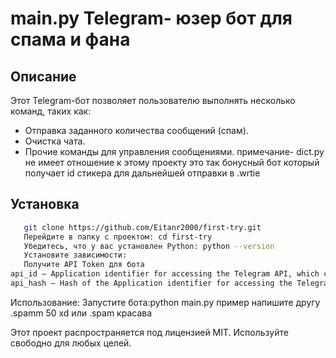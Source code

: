 # main.py Telegram- юзер бот для спама и фана
## Описание
Этот Telegram-бот позволяет пользователю выполнять несколько команд, таких как:
- Отправка заданного количества сообщений (спам).
- Очистка чата.
- Прочие команды для управления сообщениями.
примечание- dict.py не имеет отношение к этому проекту это так бонусный бот который получает id стикера для дальнейшей отправки в .wrtie
  
## Установка
```bash
   git clone https://github.com/Eitanr2000/first-try.git
   Перейдите в папку с проектом: cd first-try
   Убедитесь, что у вас установлен Python: python --version
   Установите зависимости:
   Получите API Token для бота 
api_id — Application identifier for accessing the Telegram API, which can be obtained at https://my.telegram.org.
api_hash — Hash of the Application identifier for accessing the Telegram API, which can be obtained at https://my.telegram.org.
```
Использование:
  Запустите бота:python main.py
  пример
  напишите другу
  .spamm 50 xd
  или .spam красава

Этот проект распространяется под лицензией MIT. Используйте свободно для любых целей.
